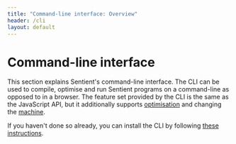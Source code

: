 ```yaml
---
title: "Command-line interface: Overview"
header: /cli
layout: default
---
```

# Command-line interface

This section explains Sentient's command-line interface. The CLI can be used to
compile, optimise and run Sentient programs on a command-line as opposed to in
a browser. The feature set provided by the CLI is the same as the JavaScript
API, but it additionally supports [optimisation](./optimise) and changing the
[machine](./machine).

If you haven't done so already, you can install the CLI by following [these
instructions](../tutorial/installation).
